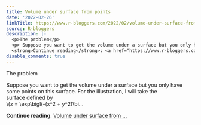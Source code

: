 ```yaml
---
title: Volume under surface from points
date: '2022-02-26'
linkTitle: https://www.r-bloggers.com/2022/02/volume-under-surface-from-points/
source: R-bloggers
description: |-
  <p>The problem</p>
  <p> Suppose you want to get the volume under a surface but you only have<br /> some points on this surface. For the illustration, I will take the<br /> surface defined by<br /> \(z = \exp\bigl(-(x^2 + y^2)\bi...</p>
  <strong>Continue reading</strong>: <a href="https://www.r-bloggers.com/2022/02/volume-under-surface-from-points/">Volume under surface from ...
disable_comments: true
---
```

<p>The problem</p>
<p> Suppose you want to get the volume under a surface but you only have<br /> some points on this surface. For the illustration, I will take the<br /> surface defined by<br /> \(z = \exp\bigl(-(x^2 + y^2)\bi...</p>
<strong>Continue reading</strong>: <a href="https://www.r-bloggers.com/2022/02/volume-under-surface-from-points/">Volume under surface from ...